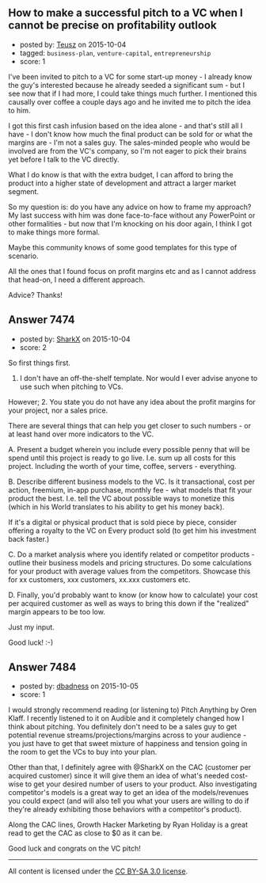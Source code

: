 ## How to make a successful pitch to a VC when I cannot be precise on profitability outlook

- posted by: [Teusz](https://stackexchange.com/users/2802249/teusz) on 2015-10-04
- tagged: `business-plan`, `venture-capital`, `entrepreneurship`
- score: 1

<p>I've been invited to pitch to a VC for some start-up money - I already know the guy's interested because he already seeded a significant sum - but I see now that if I had more, I could take things much further. I mentioned this causally over coffee a couple days ago and he invited me to pitch the idea to him.</p>

<p>I got this first cash infusion based on the idea alone - and that's still all I have - I don't know how much the final product can be sold for or what the margins are - I'm not a sales guy. The sales-minded people who would be involved are from the VC's company, so I'm not eager to pick their brains yet before I talk to the VC directly.</p>

<p>What I do know is that with the extra budget, I can afford to bring the product into a higher state of development and attract a larger market segment.</p>

<p>So my question is: do you have any advice on how to frame my approach? My last success with him was done face-to-face without any PowerPoint or other formalities - but now that I'm knocking on his door again, I think I got to make things more formal.</p>

<p>Maybe this community knows of some good templates for this type of scenario. </p>

<p>All the ones that I found focus on profit margins etc and as I cannot address that head-on, I need a different approach. </p>

<p>Advice? Thanks! </p>



## Answer 7474

- posted by: [SharkX](https://stackexchange.com/users/7061730/sharkx) on 2015-10-04
- score: 2

<p>So first things first.</p>

<ol>
<li>I don't have an off-the-shelf template. Nor would I ever advise anyone to use such when pitching to VCs.</li>
</ol>

<p>However;
2. You state you do not have any idea about the profit margins for your project, nor a sales price. </p>

<p>There are several things that can help you get closer to such numbers - or at least hand over more indicators to the VC.</p>

<p>A. Present a budget wherein you include every possible penny that will be spend until this project is ready to go live. I.e. sum up all costs for this project. Including the worth of your time, coffee, servers - everything.</p>

<p>B. Describe different business models to the VC. Is it transactional, cost per action, freemium, in-app purchase, monthly fee - what models that fit your product the best. I.e. tell the VC about possible ways to monetize this (which in his World translates to his ability to get his money back). </p>

<p>If it's a digital or physical product that is sold piece by piece, consider offering a royalty to the VC on Every product sold (to get him his investment back faster.)</p>

<p>C. Do a market analysis where you identify related or competitor products - outline their business models and pricing structures. Do some  calculations for your product with average values from the competitors. Showcase this for xx customers, xxx customers, xx.xxx customers etc. </p>

<p>D. Finally, you'd probably want to know (or know how to calculate) your cost per acquired customer as well as ways to bring this down if the "realized" margin appears to be too low.</p>

<p>Just my input. </p>

<p>Good luck! :-)</p>



## Answer 7484

- posted by: [dbadness](https://stackexchange.com/users/5905421/dbadness) on 2015-10-05
- score: 1

<p>I would strongly recommend reading (or listening to) Pitch Anything by Oren Klaff. I recently listened to it on Audible and it completely changed how I think about pitching. You definitely don't need to be a sales guy to get potential revenue streams/projections/margins across to your audience - you just have to get that sweet mixture of happiness and tension going in the room to get the VCs to buy into your plan.</p>

<p>Other than that, I definitely agree with @SharkX on the CAC (customer per acquired customer) since it will give them an idea of what's needed cost-wise to get your desired number of users to your product. Also investigating competitor's models is a great way to get an idea of the models/revenues you could expect (and will also tell you what your users are willing to do if they're already exhibiting those behaviors with a competitor's product).</p>

<p>Along the CAC lines, Growth Hacker Marketing by Ryan Holiday is a great read to get the CAC as close to $0 as it can be.</p>

<p>Good luck and congrats on the VC pitch!</p>




---

All content is licensed under the [CC BY-SA 3.0 license](https://creativecommons.org/licenses/by-sa/3.0/).
